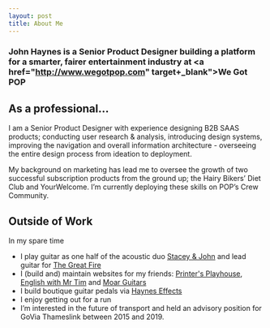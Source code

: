 ```yaml
---
layout: post
title: About Me
---
```


### John Haynes is a Senior Product Designer building a platform for a smarter, fairer entertainment industry at <a href="http://www.wegotpop.com" target+_blank">We Got POP</a>

## As a professional...
I am a Senior Product Designer with experience designing B2B SAAS products; conducting user research & analysis, introducing design systems, improving the navigation and overall information architecture - overseeing the entire design process from ideation to deployment.

My background on marketing has lead me to oversee the growth of two successful subscription products from the ground up; the Hairy Bikers’ Diet Club and YourWelcome. I’m currently deploying these skills on POP’s Crew Community.
  
## Outside of Work
In my spare time 

* I play guitar as one half of the acoustic duo <a href="https://staceyandjohn.co.uk">Stacey & John</a> and lead guitar for <a href="https://thegreatfire.co.uk">The Great Fire</a>
* I (build and) maintain websites for my friends: <a href="http://printersplayhouse.co.uk">Printer's Playhouse</a>, <a href="mrtim.co.uk">English with Mr Tim</a> and <a href="http://moarguitars.com">Moar Guitars</a>
* I build boutique guitar pedals via <a href="http://hayneseffects.com">Haynes Effects</a>
* I enjoy getting out for a run
* I’m interested in the future of transport and held an advisory position for GoVia Thameslink between 2015 and 2019.


